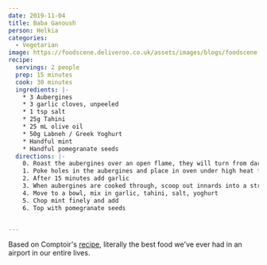 ```yaml
---
date: 2019-11-04
title: Baba Ganoush
person: Helkia
categories:
  - Vegetarian
image: https://foodscene.deliveroo.co.uk/assets/images/blogs/foodscene.deliveroo.co.uk/en/recipes/1GJ2mPqEagkio7UhRAV-vxuWmcmhsaqFdtKzapEeGZmM/h_20_smokedaubergine.jpg?v=1.01
recipe:
  servings: 2 people
  prep: 15 minutes
  cook: 30 minutes
  ingredients: |-
    * 3 Aubergines
    * 3 garlic cloves, unpeeled
    * 1 tsp salt
    * 25g Tahini
    * 25 mL olive oil
    * 50g Labneh / Greek Yoghurt
    * Handful mint
    * Handful pomegranate seeds
  directions: |-
    0. Roast the aubergines over an open flame, they will turn from dark purple to dark red in places when done
    1. Poke holes in the aubergines and place in oven under high heat for 30 minutes
    2. After 15 minutes add garlic
    3. When aubergines are cooked through, scoop out innards into a strainer and remove excess liquid, mashing them as you go.
    4. Move to a bowl, mix in garlic, tahini, salt, yoghurt
    5. Chop mint finely and add
    6. Top with pomegranate seeds


---
```


Based on Comptoir's [recipe](https://foodscene.deliveroo.co.uk/recipes/recipe-comptoir-libanais-babaghanoush-tonykittous.html), literally the best food we've ever had in an airport in our entire lives.
